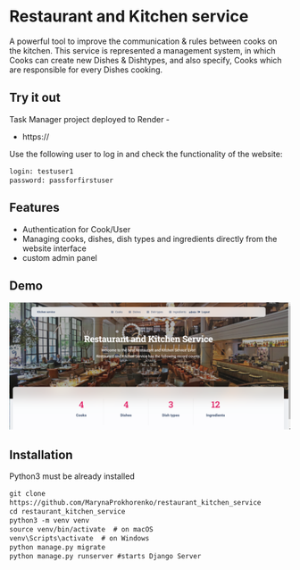 # Restaurant and Kitchen service

A powerful tool to improve the communication & rules between cooks on the kitchen.
This service is represented a management system, in which Cooks can create new Dishes & Dishtypes, and also specify, Cooks which are responsible for every Dishes cooking.


## Try it out

Task Manager project deployed to Render -
* https://

Use the following user to log in and check the functionality of the website: 

```shell
login: testuser1
password: passforfirstuser
```

## Features

* Authentication for Cook/User
* Managing cooks, dishes, dish types and ingredients directly from the website interface
* custom admin panel

## Demo

![Website Interface](demo.png)


## Installation 

Python3 must be already installed

```shell
git clone https://github.com/MarynaProkhorenko/restaurant_kitchen_service
cd restaurant_kitchen_service
python3 -m venv venv
source venv/bin/activate  # on macOS
venv\Scripts\activate  # on Windows 
python manage.py migrate
python manage.py runserver #starts Django Server
```

<br />